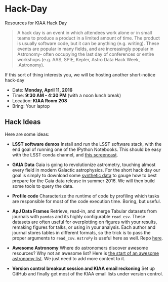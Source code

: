 # Hack-Day
Resources for KIAA Hack Day

>A hack day is an event in which attendees work alone or in small teams to produce a product in a limited amount of time.  The product is usually software code, but it can be anything (e.g. writing).  These events are popular in many fields, and are increasingly popular in Astronomy- often occupying the last day of conferences or entire workshops (e.g. AAS, SPIE, Kepler, Astro Data Hack Week, .Astronomy).

If this sort of thing interests you, we will be hosting another short-notice hack-day 

- Date: **Monday, April 11, 2016**
- Time: **9:30 AM - 4:30 PM** (with a noon lunch break)
- Location: **KIAA Room 208**
- Bring: Your laptop 

## Hack Ideas
Here are some ideas:

- **LSST software demos**  Install and run the LSST software stack, with the end goal of running one of the IPython Notebooks.  This should be easy with the LSST conda channel, and [this screencast](https://community.lsst.org/t/installing-lsst-stack-binaries-with-conda-screencast/361).

- **GAIA Data**  Gaia is going to revolutionize astrometry, touching almost every field in modern Galactic astrophysics.  For the short hack day our goal is simply to download some [synthetic data](https://github.com/gully/adrasteia) to gauge how to best prepare for the Gaia data release in summer 2016.  We will then build some tools to query the data.

- **Profile code**  Characterize the runtime of code by profiling which tasks are responsible for most of the code execution time.  Boring, but useful.

- **ApJ Data Frames** Retrieve, read-in, and merge Tabular datasets from journals with `pandas` and its highly configurable `read_csv`.  These datasets are often useful for overplotting on figures with your results, remaking figures for talks, or using in your analysis.  Each author and journal stores tables in different formats, so the trick is to pass the proper arguments to `read_csv`.  `AstroPy` is useful here as well. Repo [here](https://github.com/BrownDwarf/ApJdataFrames).

- **Awesome Astronomy** Where do astronomers discover awesome resources?  Why not an awesome list?  Here is [the start of an awesome astronomy list](https://github.com/jonathansick/awesome-astronomy).  We just need to add more content to it.

- **Version control breakout session and KIAA email reckoning** Set up GitHub and finally get most of the KIAA email lists under version control.

